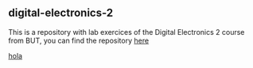 ## digital-electronics-2
This is a repository with lab exercices of the Digital Electronics 2 course from BUT, you can find the repository [here](https://github.com/tomas-fryza/digital-electronics-2)

[hola](https://www.google.com/imgres?imgurl=https%3A%2F%2Fwww.fekt.vut.cz%2Fassets_fekt%2Fimg%2Fbg%2Fshare%2Ftwitter.png&imgrefurl=https%3A%2F%2Fwww.fekt.vut.cz%2Fen%2Fhome&tbnid=WDfWl8xV7WWukM&vet=12ahUKEwia5pen1rT6AhXN_4UKHb3NAckQMygGegUIARDKAQ..i&docid=CJR6TWkdYUR7gM&w=500&h=500&q=brno%20but%20feec&ved=2ahUKEwia5pen1rT6AhXN_4UKHb3NAckQMygGegUIARDKAQ)



